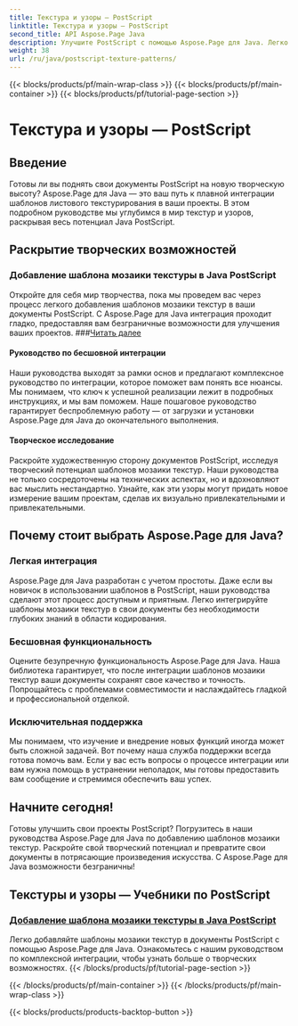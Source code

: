 ```yaml
---
title: Текстура и узоры — PostScript
linktitle: Текстура и узоры — PostScript
second_title: API Aspose.Page Java
description: Улучшите PostScript с помощью Aspose.Page для Java. Легко добавляйте шаблоны мозаики текстур для творческих возможностей в наших подробных руководствах по Java PostScript.
weight: 38
url: /ru/java/postscript-texture-patterns/
---
```


{{< blocks/products/pf/main-wrap-class >}}
{{< blocks/products/pf/main-container >}}
{{< blocks/products/pf/tutorial-page-section >}}

# Текстура и узоры — PostScript

## Введение

Готовы ли вы поднять свои документы PostScript на новую творческую высоту? Aspose.Page для Java — это ваш путь к плавной интеграции шаблонов листового текстурирования в ваши проекты. В этом подробном руководстве мы углубимся в мир текстур и узоров, раскрывая весь потенциал Java PostScript.

## Раскрытие творческих возможностей

### Добавление шаблона мозаики текстуры в Java PostScript

 Откройте для себя мир творчества, пока мы проведем вас через процесс легкого добавления шаблонов мозаики текстур в ваши документы PostScript. С Aspose.Page для Java интеграция проходит гладко, предоставляя вам безграничные возможности для улучшения ваших проектов. ###[Читать далее](./add-texture-tiling-pattern/)

#### Руководство по бесшовной интеграции

Наши руководства выходят за рамки основ и предлагают комплексное руководство по интеграции, которое поможет вам понять все нюансы. Мы понимаем, что ключ к успешной реализации лежит в подробных инструкциях, и мы вам поможем. Наше пошаговое руководство гарантирует беспроблемную работу — от загрузки и установки Aspose.Page для Java до окончательного выполнения.

#### Творческое исследование

Раскройте художественную сторону документов PostScript, исследуя творческий потенциал шаблонов мозаики текстур. Наши руководства не только сосредоточены на технических аспектах, но и вдохновляют вас мыслить нестандартно. Узнайте, как эти узоры могут придать новое измерение вашим проектам, сделав их визуально привлекательными и привлекательными.

## Почему стоит выбрать Aspose.Page для Java?

### Легкая интеграция

Aspose.Page для Java разработан с учетом простоты. Даже если вы новичок в использовании шаблонов в PostScript, наши руководства сделают этот процесс доступным и приятным. Легко интегрируйте шаблоны мозаики текстур в свои документы без необходимости глубоких знаний в области кодирования.

### Бесшовная функциональность

Оцените безупречную функциональность Aspose.Page для Java. Наша библиотека гарантирует, что после интеграции шаблонов мозаики текстур ваши документы сохранят свое качество и точность. Попрощайтесь с проблемами совместимости и наслаждайтесь гладкой и профессиональной отделкой.

### Исключительная поддержка

Мы понимаем, что изучение и внедрение новых функций иногда может быть сложной задачей. Вот почему наша служба поддержки всегда готова помочь вам. Если у вас есть вопросы о процессе интеграции или вам нужна помощь в устранении неполадок, мы готовы предоставить вам сообщение и стремимся обеспечить ваш успех.

## Начните сегодня!

Готовы улучшить свои проекты PostScript? Погрузитесь в наши руководства Aspose.Page для Java по добавлению шаблонов мозаики текстур. Раскройте свой творческий потенциал и превратите свои документы в потрясающие произведения искусства. С Aspose.Page для Java возможности безграничны!
## Текстуры и узоры — Учебники по PostScript
### [Добавление шаблона мозаики текстуры в Java PostScript](./add-texture-tiling-pattern/)
Легко добавляйте шаблоны мозаики текстур в документы PostScript с помощью Aspose.Page для Java. Ознакомьтесь с нашим руководством по комплексной интеграции, чтобы узнать больше о творческих возможностях.
{{< /blocks/products/pf/tutorial-page-section >}}

{{< /blocks/products/pf/main-container >}}
{{< /blocks/products/pf/main-wrap-class >}}

{{< blocks/products/products-backtop-button >}}
